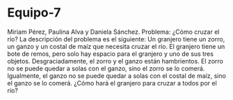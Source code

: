 # Equipo-7
Miriam Pérez, Paulina Alva y Daniela Sánchez.
Problema: ¿Cómo cruzar el río?
La descripción del problema es el siguiente: Un granjero tiene un zorro, un ganzo y un costal de maíz que necesita cruzar el río. El granjero tiene un bote de remos, pero solo hay espacio para el granjero y uno de sus tres objetos. Desgraciadamente, el zorro y el ganzo están hambrientos. El zorro no se puede quedar a solas con el ganzo, sino el zorro se lo comerá. Igualmente, el ganzo no se puede quedar a solas con el costal de maíz, sino el ganzo se lo comerá. ¿Cómo hará el granjero para cruzar a todos por el río?
